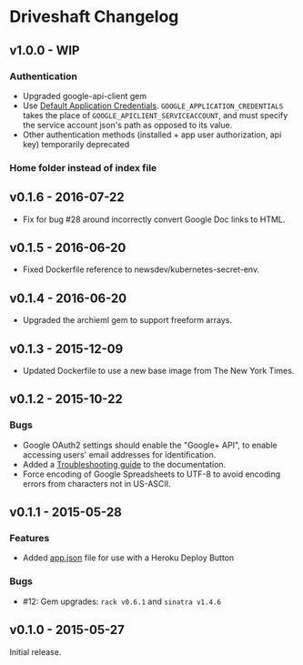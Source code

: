 # Driveshaft Changelog

## v1.0.0 - WIP

### Authentication

* Upgraded google-api-client gem
* Use [Default Application Credentials](https://developers.google.com/identity/protocols/application-default-credentials). `GOOGLE_APPLICATION_CREDENTIALS` takes the place of `GOOGLE_APICLIENT_SERVICEACCOUNT`, and must specify the service account json's path as opposed to its value.
* Other authentication methods (installed + app user authorization, api key) temporarily deprecated

### Home folder instead of index file

## v0.1.6 - 2016-07-22

* Fix for bug #28 around incorrectly convert Google Doc links to HTML.

## v0.1.5 - 2016-06-20

* Fixed Dockerfile reference to newsdev/kubernetes-secret-env.

## v0.1.4 - 2016-06-20

* Upgraded the archieml gem to support freeform arrays.

## v0.1.3 - 2015-12-09

* Updated Dockerfile to use a new base image from The New York Times.

## v0.1.2 - 2015-10-22

### Bugs

* Google OAuth2 settings should enable the "Google+ API", to enable accessing users' email addresses for identification.
* Added a [Troubleshooting guide](https://github.io/newsdev/driveshaft/reference/#troubleshooting) to the documentation.
* Force encoding of Google Spreadsheets to UTF-8 to avoid encoding errors from characters not in US-ASCII.

## v0.1.1 - 2015-05-28

### Features

* Added [app.json](https://devcenter.heroku.com/articles/app-json-schema) file for use with a Heroku Deploy Button

### Bugs

* #12: Gem upgrades: `rack v0.6.1` and `sinatra v1.4.6`

## v0.1.0 - 2015-05-27

Initial release.
